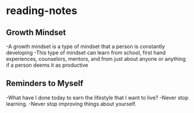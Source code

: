 # reading-notes
## Growth Mindset
-A growth mindset is a type of mindset that a person is constantly developing
-This type of mindset can learn from school, first hand experiences, counselors, mentors, and from just about anyone or anything if a person deems it as productive

## Reminders to Myself
-What have I done today to earn the lifestyle that I want to live?
-Never stop learning.
-Never stop improving things about yourself.
